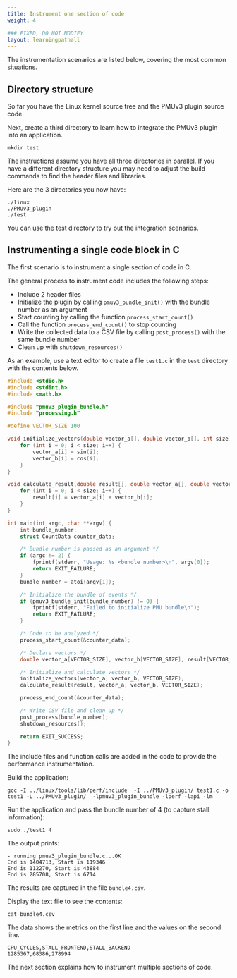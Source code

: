 ```yaml
---
title: Instrument one section of code
weight: 4

### FIXED, DO NOT MODIFY
layout: learningpathall
---
```


The instrumentation scenarios are listed below, covering the most common situations.

## Directory structure

So far you have the Linux kernel source tree and the PMUv3 plugin source code. 

Next, create a third directory to learn how to integrate the PMUv3 plugin into an application.

```console
mkdir test
```

The instructions assume you have all three directories in parallel. If you have a different directory structure you may need to adjust the build commands to find the header files and libraries. 

Here are the 3 directories you now have:

```output
./linux
./PMUv3_plugin
./test
```

You can use the test directory to try out the integration scenarios. 

## Instrumenting a single code block in C

The first scenario is to instrument a single section of code in C. 

The general process to instrument code includes the following steps: 
- Include 2 header files
- Initialize the plugin by calling `pmuv3_bundle_init()` with the bundle number as an argument
- Start counting by calling the function `process_start_count()` 
- Call the function `process_end_count()` to stop counting
- Write the collected data to a CSV file by calling `post_process()` with the same bundle number
- Clean up with `shutdown_resources()` 

As an example, use a text editor to create a file `test1.c` in the `test` directory with the contents below.

```C
#include <stdio.h>
#include <stdint.h>
#include <math.h>

#include "pmuv3_plugin_bundle.h"
#include "processing.h"

#define VECTOR_SIZE 100

void initialize_vectors(double vector_a[], double vector_b[], int size) {
    for (int i = 0; i < size; i++) {
        vector_a[i] = sin(i);
        vector_b[i] = cos(i);
    }
}

void calculate_result(double result[], double vector_a[], double vector_b[], int size) {
    for (int i = 0; i < size; i++) {
        result[i] = vector_a[i] + vector_b[i];
    }
}

int main(int argc, char **argv) {
    int bundle_number;
    struct CountData counter_data;

    /* Bundle number is passed as an argument */
    if (argc != 2) {
        fprintf(stderr, "Usage: %s <bundle number>\n", argv[0]);
        return EXIT_FAILURE;
    }
    bundle_number = atoi(argv[1]);

    /* Initialize the bundle of events */
    if (pmuv3_bundle_init(bundle_number) != 0) {
        fprintf(stderr, "Failed to initialize PMU bundle\n");
        return EXIT_FAILURE;
    }

    /* Code to be analyzed */
    process_start_count(&counter_data);

    /* Declare vectors */
    double vector_a[VECTOR_SIZE], vector_b[VECTOR_SIZE], result[VECTOR_SIZE];

    /* Initialize and calculate vectors */
    initialize_vectors(vector_a, vector_b, VECTOR_SIZE);
    calculate_result(result, vector_a, vector_b, VECTOR_SIZE);

    process_end_count(&counter_data);

    /* Write CSV file and clean up */
    post_process(bundle_number);
    shutdown_resources();

    return EXIT_SUCCESS;
}
```

The include files and function calls are added in the code to provide the performance instrumentation.

Build the application:

```console
gcc -I ../linux/tools/lib/perf/include  -I ../PMUv3_plugin/ test1.c -o test1 -L ../PMUv3_plugin/  -lpmuv3_plugin_bundle -lperf -lapi -lm
```

Run the application and pass the bundle number of 4 (to capture stall information):

```console
sudo ./test1 4
```

The output prints:

```output
- running pmuv3_plugin_bundle.c...OK
End is 1404713, Start is 119346
End is 112270, Start is 43884
End is 285708, Start is 6714
```

The results are captured in the file `bundle4.csv`.

Display the text file to see the contents:

```console
cat bundle4.csv
```

The data shows the metrics on the first line and the values on the second line.

```output
CPU_CYCLES,STALL_FRONTEND,STALL_BACKEND
1285367,68386,278994
```

The next section explains how to instrument multiple sections of code. 